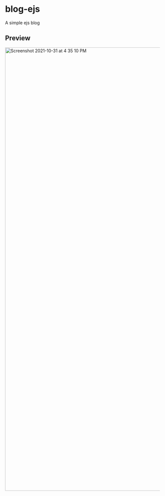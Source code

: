 # blog-ejs
A simple ejs blog
## Preview
<img width="1440" alt="Screenshot 2021-10-31 at 4 35 10 PM" src="https://user-images.githubusercontent.com/64217477/139579856-f151bd21-294f-4a4b-9440-50fefa188657.png">
